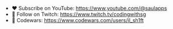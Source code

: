 <!-- ## 🚀 Hey friends! 👋 -->

<!-- I'm a Software Developer and Educator passionate about building, sharing, and leveling up the developer experience through code and content. -->

- ❤️ Subscribe on YouTube: https://www.youtube.com/@saulapps
- 💜 Follow on Twitch: https://www.twitch.tv/codingwithsg
- 👊 Codewars: https://www.codewars.com/users/il_sh1ft
